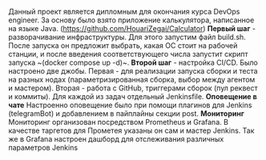 Данный проект является дипломным для окончания курса DevOps engineer.
За основу было взято приложение калькулятора, написанное на языке Java. (https://github.com/HouariZegai/Calculator)
    **Первый шаг** - разворачивание инфраструктуры. Для этого запустим файл build.sh. После запуска он предложит выбрать,
какая ОС стоит на рабочей станции, и после введения соответствующего числа запустит скрипт запуска ~(docker compose up -d)~.
    **Второй шаг** - настройка CI/CD. 
Было настроено две джобы. Первая - для реализации запуска сборки и теста на разных нодах (параметризированная сборка, выбор между агентом и мастером).
Вторая - работа с GitHub, триггерами сборок (пул реквест и коммиты). Для каждой из задач отдельный Jenkinsfile.
    **Оповещение в чате**
Настроенно оповещение было при помощи плагинов для Jenkins (telegramBot) и добавлением в пайплайны секции post.
    **Мониторинг**
Мониторинг организован посредством Prometheus и Grafana. В качестве таргетов для Прометея указаны он сам и мастер Jenkins.
Так же в Grafana настроен дашборд для отслеживания различных параметров Jenkins